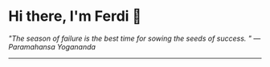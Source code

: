 <h1>Hi there, I'm Ferdi 👋</h1>

<p><em>
  "The season of failure is the best time for sowing the seeds of success. " — Paramahansa Yogananda
</em></p>

---
